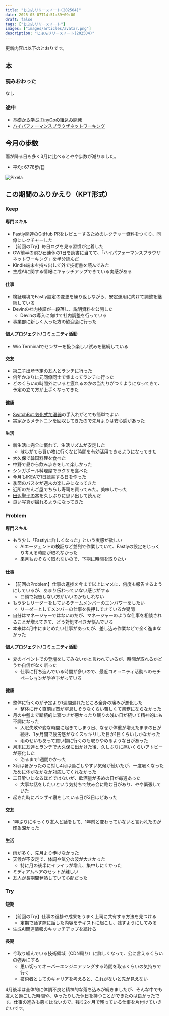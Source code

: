 ```yaml
---
title: "じぶんリリースノート(202504)"
date: 2025-05-07T14:51:39+09:00
draft: false
tags: ["じぶんリリースノート"]
images: ["images/articles/avatar.png"]
description: "じぶんリリースノート(202504)"
---
```


更新内容は以下のとおりです。

## 本

### 読みおわった

なし

### 途中

- [基礎から学ぶ TinyGoの組込み開発](https://bookmeter.com/books/20343906)
- [ハイパフォーマンスブラウザネットワーキング](https://bookmeter.com/books/8080438)

## 今月の歩数

雨が降る日も多く3月に比べるとやや歩数が減りました。

- 平均: 6778歩/日

![Pixela](https://pixe.la/v1/users/mom0tomo/graphs/pedometer)

## この期間のふりかえり（KPT形式）

### Keep

#### 専門スキル

- Fastly関連のGitHub PRをレビューするためのレクチャー資料をつくり、同僚にレクチャーした
- 【前回のTry】毎日ログを見る習慣が定着した
- GW前半の飛び石連休の1日を読書に当てて、「ハイパフォーマンスブラウザネットワーキング」を半分読んだ
- Kindle端末を持ち出して外で技術書を読んでみた
- 生成AIに関する情報にキャッチアップできている実感がある

#### 仕事

- 検証環境でFastly設定の変更を繰り返しながら、安定運用に向けて調整を継続している
- Devinの社内検証が一段落し、説明資料を公開した
  - Devinの導入に向けて社内調整を行っている
- 事業部に新しく入った方の歓迎会に行った

#### 個人プロジェクト/コミュニティ活動

- Wio Terminalでセンサーを扱う楽しい試みを継続している

#### 交友

- 第二子出産予定の友人とランチに行った
- 何年かぶりに元同僚同士で集まってランチに行った
- どのくらいの時間外にいると疲れるのかの当たりがつくようになってきて、予定の立て方が上手くなってきた

#### 健康

- [SwitchBot 気化式加湿器](https://www.switchbot.jp/products/switchbot-evaporative-humidifier)の手入れがとても簡単でよい
- 実家からメラトニンを回収してきたので先月よりは安心感があった

#### 生活

- 新生活に完全に慣れて、生活リズムが安定した
  - 散歩がてら買い物に行くなど時間を有効活用できるようになってきた
- 大久保で韓国料理を食べた 
- 中野で昼から飲み歩きをして楽しかった
- シンガポール料理屋でラクサを食べた
- 今月もIKEAで1日読書する日を作った
- 季節のパスタが週末の楽しみになってきた
- 近所のだんご屋でちらし寿司を買ってみた。美味しかった
- [田辺聖子の本](https://bookmeter.com/books/559996)を久しぶりに思い出して読んだ
- 良い写真が撮れるようになってきた

### Problem

#### 専門スキル

- もう少し「Fastlyに詳しくなった」という実感が欲しい
  - AIエージェントの検証など並列で作業していて、Fastlyの設定をじっくり考える時間が取れなかった
  - 来月もおそらく取れないので、下期に時間を取りたい

#### 仕事

- 【前回のProblem】仕事の進捗を今まで以上にマメに、何度も報告するようにしているが、あまり伝わっていない感じがする
  - 口頭で報告しない方がいいのかもしれない
- もう少しリーダーをしているチームメンバーのエンパワーをしたい
  - リーダーとしてメンバーの仕事を後押しできているか疑問
- 自分はマネージャーではないのだが、マネージャーのような仕事を相談されることが増えてきて、どう対処すべきか悩んでいる
- 本来は4月中にまとめたい仕事があったが、差し込み作業などで全く進まなかった

#### 個人プロジェクト/コミュニティ活動

- 夏のイベントでの登壇をしてみないかと言われているが、時間が取れるかどうか自信がなく断った
  - 仕事に打ち込んでいる時間が多いので、最近コミュニティ活動へのモチベーションがやや下がっている

#### 健康

- 整体に行くのが予定より1週間遅れたところ全身の痛みが悪化した
  - 整体に行く直前は首が窒息しそうなくらい苦しくて業務にならなかった
- 月の中盤まで断続的に寝つきが悪かったり眠りの浅い日が続いて精神的にも不調になった
  - 入眠失敗や変な時間に起きてしまう日、なぜか体重が増えたままの日が続き、1ヶ月間で疲労感がなくスッキリした日が1日くらいしかなかった
  - 雨のせいもあって買い物に行くのも取りやめるような日があった
- 月末に友達とランチで大久保に出かけた後、久しぶりに痛いくらいアトピーが悪化した
  - 治るまで1週間かかった
- 3月は暑かったのに対し4月は過ごしやすい気候が続いたが、一度暑くなったために体がなかなか対応してくれなかった
- 二日酔いになるほどではないが、飲酒量が多めの日が毎週あった
  - 大事な話をしたいという気持ちで飲み会に臨む日があり、やや緊張していた
- 起きた時にバンザイ寝をしている日が3日ほどあった

#### 交友

- 1年ぶりにゆっくり友人と話をして、1年前と変わっていないと言われたのが印象深かった

#### 生活

- 雨が多く、先月より歩けなかった
- 天候が不安定で、体調や気分の波が大きかった
  - 特に月の後半にイライラが増え、集中しにくかった
- ミディアムヘアのセットが難しい
- 友人が長期間発熱していて心配だった

### Try

#### 短期

- 【前回のTry】仕事の進捗や成果をうまく上司に共有する方法を見つける
  - 定期で話す際に話した内容をテキストに起こし、残すようにしてみる
- 生成AI関連情報のキャッチアップを続ける

#### 長期

- 今取り組んでいる技術領域（CDN周り）に詳しくなって、公に言えるくらいの強みにする
  - 思い切ってオーバーエンジニアリングする時間を取るくらいの気持ちで行く
  - 技術者としてのキャリアを考えると、これがないと先が見えない

4月後半は全体的に体調不良と精神的な落ち込みが続きましたが、そんな中でも友人と過ごした時間や、ゆったりした休日を持つことができたのは良かったです。仕事の進みも悪くはないので、残り2ヶ月で残っている仕事を片付けていきたいです。
